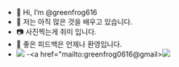 - 👋 Hi, I’m @greenfrog616
- 🥸 저는 아직 많은 것을 배우고 있습니다.
- 📷 사진찍는게 취미 입니다.
- 🐸 좋은 피드백은 언제나 환영입니다.
- <a href="https://www.instagram.com/j_xwjx616"><img src="https://img.shields.io/badge/Instagram-%23E4405F.svg?style=for-the-badge&logo=Instagram&logoColor=white&link=https://www.instagram.com/j_xwjx616"/></a>
-<a href="mailto:greenfrog0616@gmail><img src="https://img.shields.io/badge/Gmail-D14836?style=for-the-badge&logo=gmail&logoColor=white&link=mailto:greenfrog0616@gmail.com"/></a>
<!---
greenfrog616/greenfrog616 is a ✨ special ✨ repository because its `README.md` (this file) appears on your GitHub profile.
You can click the Preview link to take a look at your changes.
--->
